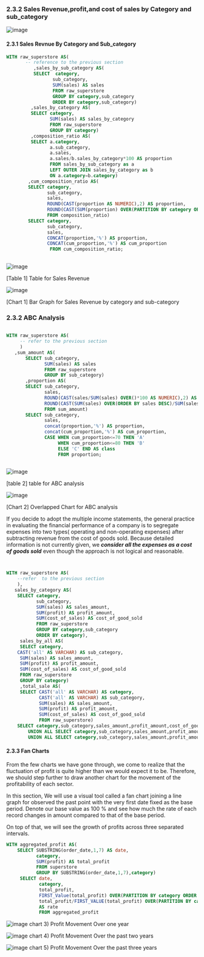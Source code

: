 ### 2.3.2 Sales Revenue,profit,and cost of sales by Category and sub_category
![image](https://user-images.githubusercontent.com/53164959/68095287-79752200-feeb-11e9-86fc-6c7660441737.png)


#### 2.3.1 Sales Revnue By Category and Sub_category

```sql
WITH raw_superstore AS(
       -- reference to the previous section 
          ,sales_by_sub_category AS(
          SELECT  category,
                 sub_category,
                 SUM(sales) AS sales
                 FROM raw_superstore
                 GROUP BY category,sub_category
                 ORDER BY category,sub_category)
         ,sales_by_category AS(
         SELECT category, 
                SUM(sales) AS sales_by_category
                FROM raw_superstore
                GROUP BY category)
         ,composition_ratio AS(
         SELECT a.category,
                a.sub_category,
                a.sales,
                a.sales/b.sales_by_category*100 AS proportion
                FROM sales_by_sub_category as a
                LEFT OUTER JOIN sales_by_category as b
                ON a.category=b.category)
        ,cum_composition_ratio AS(
        SELECT category,
               sub_category,
               sales,
               ROUND(CAST(proportion AS NUMERIC),2) AS proportion,
               ROUND(CAST(SUM(proportion) OVER(PARTITION BY category ORDER BY sales DESC ROWS BETWEEN UNBOUNDED PRECEDING AND CURRENT ROW) AS NUMERIC),2) AS cum_proportion
               FROM composition_ratio)
        SELECT category,
               sub_category,
               sales,
               CONCAT(proportion,'%') AS proportion,
               CONCAT(cum_proportion,'%') AS cum_proportion
                FROM cum_composition_ratio;
         
  ```                 

![image](https://user-images.githubusercontent.com/53164959/68558524-fb7dc180-047c-11ea-88cb-123c8efc3f9a.png)

[Table 1] Table for Sales Revenue

![image](https://user-images.githubusercontent.com/53164959/68561241-0d189680-0488-11ea-8a66-17f9adefb4f3.png)


[Chart 1] Bar Graph for Sales Revenue by category and sub-category


### 2.3.2 ABC Analysis 

```sql

WITH raw_superstore AS(
     -- refer to the previous section 
     )
   ,sum_amount AS(
       SELECT sub_category,
              SUM(sales) AS sales
              FROM raw_superstore
              GROUP BY sub_category)
       ,proportion AS(   
       SELECT sub_category,
              sales,
              ROUND(CAST(sales/SUM(sales) OVER()*100 AS NUMERIC),2) AS proportion,
              ROUND(CAST(SUM(sales) OVER(ORDER BY sales DESC)/SUM(sales) OVER()*100 AS NUMERIC),2) AS cum_proportion
              FROM sum_amount)
       SELECT sub_category,
              sales,
              concat(proportion,'%') AS proportion,
              concat(cum_proportion,'%') AS cum_proportion,
              CASE WHEN cum_proportion<=70 THEN 'A' 
                   WHEN cum_proportion<=80 THEN 'B'
                   ELSE 'C' END AS class
                   FROM proportion;
      

```

![image](https://user-images.githubusercontent.com/53164959/68561984-21aa5e00-048b-11ea-9a17-ff0fcca8a2d2.png)

[table 2] table for ABC analysis

![image](https://user-images.githubusercontent.com/53164959/68564585-64bcff00-0494-11ea-9f3b-6f38d2212c17.png)

[Chart 2] Overlapped Chart for ABC analysis




If you decide to adopt the multiple income statements,  the general practice in evaluating the financial performance of a company is to segregate expenses into two types( operating and non-operating expenses)  after subtracting revenue from the cost of goods sold. Because detailed information is not currently given, we **_consider all the expenses as a cost of goods sold_** even though the approach is not logical and reasonable.

```sql


WITH raw_superstore AS(
    --refer  to the previous section
    ),
   sales_by_category AS(
    SELECT category, 
           sub_category,
           SUM(sales) AS sales_amount,
           SUM(profit) AS profit_amount,
           SUM(cost_of_sales) AS cost_of_good_sold
           FROM raw_superstore
           GROUP BY category,sub_category
           ORDER BY category),
     sales_by_all AS(
     SELECT category,
    CAST('all' AS VARCHAR) AS sub_category,
     SUM(sales) AS sales_amount,
     SUM(profit) AS profit_amount,
     SUM(cost_of_sales) AS cost_of_good_sold
     FROM raw_superstore
     GROUP BY category)
     ,total_sale AS(
     SELECT CAST('all' AS VARCHAR) AS category,
            CAST('all' AS VARCHAR) AS sub_category,
            SUM(sales) AS sales_amount,
            SUM(profit) AS profit_amount,
            SUM(cost_of_sales) AS cost_of_good_sold
            FROM raw_superstore)
    SELECT category,sub_category,sales_amount,profit_amount,cost_of_good_sold FROM sales_by_category
        UNION ALL SELECT category,sub_category,sales_amount,profit_amount,cost_of_good_sold  FROM sales_by_all
        UNION ALL SELECT category,sub_category,sales_amount,profit_amount,cost_of_good_sold  FROM total_sale;
```

#### 2.3.3 Fan Charts

From the few charts we have gone through, we come to realize that the fluctuation of profit is quite higher than we would expect it to be. Therefore, we should step further to draw another chart for the movement of the profitability of each sector. 

In this section, We will use a visual tool called a fan chart joining a line graph for observed the past point with the very first date fixed as the base period. Denote our base value as 100 % and see how much the rate of each record changes in amount compared to that of the base period.

On top of that, we will see the growth of profits across three separated intervals.   

```sql
WITH aggregated_profit AS(
    SELECT SUBSTRING(order_date,1,7) AS date,
           category,
           SUM(profit) AS total_profit
           FROM superstore
           GROUP BY SUBSTRING(order_date,1,7),category)
     SELECT date,
            category,
            total_profit,
            FIRST_Value(total_profit) OVER(PARTITION BY category ORDER BY date,category ROWS UNBOUNDED PRECEDING) AS base_amount,
            total_profit/FIRST_VALUE(total_profit) OVER(PARTITION BY category ORDER BY date,category ROWS UNBOUNDED PRECEDING)*100 
            AS rate
            FROM aggregated_profit 
```

![image](https://user-images.githubusercontent.com/53164959/69773448-423a1e00-11d6-11ea-8b2f-627657fac062.png)
chart 3) Profit Movement Over one year

![image](https://user-images.githubusercontent.com/53164959/69773736-fdfb4d80-11d6-11ea-9915-642f4910c0f7.png)
chart 4) Profit Movement Over the past two years

![image](https://user-images.githubusercontent.com/53164959/69773842-592d4000-11d7-11ea-9a62-1fbd464f87fd.png)
chart 5) Profit Movement Over the past three years


